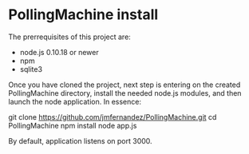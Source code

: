 PollingMachine install
======================

The prerrequisites of this project are:
* node.js 0.10.18 or newer
* npm
* sqlite3

Once you have cloned the project, next step is entering on the created PollingMachine directory, install the needed node.js modules, and then launch the node application. In essence:

git clone https://github.com/jmfernandez/PollingMachine.git
cd PollingMachine
npm install
node app.js

By default, application listens on port 3000.
